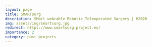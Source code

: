 ```yaml
---
layout: page
title: SMARTsurg
description: SMart weArable Robotic Teleoperated Surgery | H2020
img: assets/img/smartsurg.jpg
redirect: https://www.smartsurg-project.eu/
importance: 2
category: past projects
---
```

